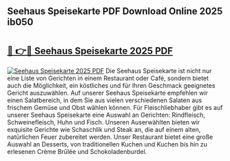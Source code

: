 ## Seehaus Speisekarte PDF Download Online 2025 ib050

# <h2><a href="http://gcd27v.nevu.top/?p=Seehaus+Speisekarte">🔗 👉🔴 Seehaus Speisekarte 2025 PDF</a></h2>

[![Seehaus Speisekarte 2025 PDF](https://i.imgur.com/dBaPXMq.png)](http://gcd27v.nevu.top/?p=Seehaus+Speisekarte)
Die Seehaus Speisekarte ist nicht nur eine Liste von Gerichten in einem Restaurant oder Café, sondern bietet auch die Möglichkeit, ein köstliches und für Ihren Geschmack geeignetes Gericht auszuwählen. Auf unserer Seehaus Speisekarte empfehlen wir einen Salatbereich, in dem Sie aus vielen verschiedenen Salaten aus frischem Gemüse und Obst wählen können. Für Fleischliebhaber gibt es auf unserer Seehaus Speisekarte eine Auswahl an Gerichten: Rindfleisch, Schweinefleisch, Huhn und Fisch. Unseren Auserwählten bieten wir exquisite Gerichte wie Schaschlik und Steak an, die auf einem alten, natürlichen Feuer zubereitet werden. Unser Restaurant bietet eine große Auswahl an Desserts, von traditionellen Kuchen und Kuchen bis hin zu erlesenen Crème Brûlée und Schokoladenburdel.
